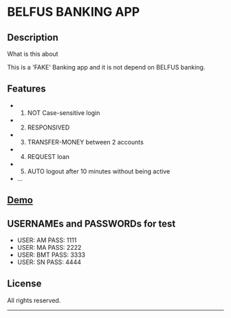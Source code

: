# BELFUS BANKING APP

## Description

What is this about

  This is a 'FAKE' Banking app and it is not depend on BELFUS banking.

## Features

* 1) NOT Case-sensitive login
* 2) RESPONSIVED
* 3) TRANSFER-MONEY between 2 accounts
* 4) REQUEST loan
* 5) AUTO logout after 10 minutes without being active
* ...


## [Demo](https://frontend-belfius.netlify.app/)

## USERNAMEs and PASSWORDs for test

* USER: AM  PASS: 1111 
* USER: MA  PASS: 2222
* USER: BMT PASS: 3333
* USER: SN  PASS: 4444

## License

All rights reserved.

---
